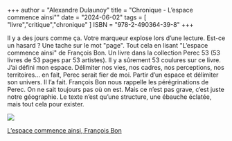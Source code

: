 +++
author = "Alexandre Dulaunoy"
title = "Chronique - L’espace commence ainsi"" 
date = "2024-06-02"
tags = [
    "livre","critique","chronique"
]
ISBN = "978-2-490364-39-8"
+++

Il y a des jours comme ça. Votre marqueur explose lors d’une lecture. Est-ce un hasard ? Une tache sur le mot "page". Tout cela en lisant "L’espace commence ainsi" de François Bon. Un livre dans la collection Perec 53 (53 livres de 53 pages par 53 artistes). Il y a sûrement 53 coulures sur ce livre. J’ai défini mon espace. Délimiter nos vies, nos cadres, nos perceptions, nos territoires… en fait, Perec serait fier de moi. Partir d’un espace et délimiter son univers. Il l’a fait. François Bon nous rappelle les pérégrinations de Perec. On ne sait toujours pas où on est. Mais ce n’est pas grave, c’est juste notre géographie. Le texte n’est qu’une structure, une ébauche éclatée, mais tout cela pour exister.

![](/images/tache.jpeg)

[L’espace commence ainsi, François Bon](https://www.loeilebloui.fr/catalogue/lespace-commence-ainsi-francois-bon/)

